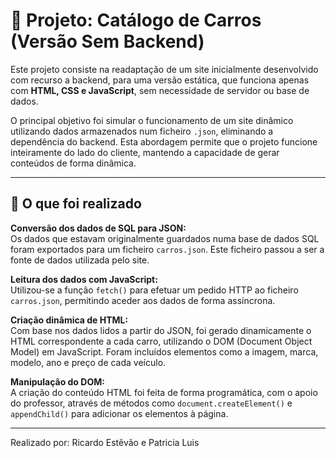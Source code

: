 # 🚗 Projeto: Catálogo de Carros (Versão Sem Backend)

Este projeto consiste na readaptação de um site inicialmente desenvolvido com recurso a backend, para uma versão estática, que funciona apenas com **HTML, CSS e JavaScript**, sem necessidade de servidor ou base de dados.

O principal objetivo foi simular o funcionamento de um site dinâmico utilizando dados armazenados num ficheiro `.json`, eliminando a dependência do backend. Esta abordagem permite que o projeto funcione inteiramente do lado do cliente, mantendo a capacidade de gerar conteúdos de forma dinâmica.

---

## 📝 O que foi realizado

**Conversão dos dados de SQL para JSON:**  
Os dados que estavam originalmente guardados numa base de dados SQL foram exportados para um ficheiro `carros.json`. Este ficheiro passou a ser a fonte de dados utilizada pelo site.

**Leitura dos dados com JavaScript:**  
Utilizou-se a função `fetch()` para efetuar um pedido HTTP ao ficheiro `carros.json`, permitindo aceder aos dados de forma assíncrona.

**Criação dinâmica de HTML:**  
Com base nos dados lidos a partir do JSON, foi gerado dinamicamente o HTML correspondente a cada carro, utilizando o DOM (Document Object Model) em JavaScript. Foram incluídos elementos como a imagem, marca, modelo, ano e preço de cada veículo.

**Manipulação do DOM:**  
A criação do conteúdo HTML foi feita de forma programática, com o apoio do professor, através de métodos como `document.createElement()` e `appendChild()` para adicionar os elementos à página.

---
Realizado por: Ricardo Estêvão e Patricia Luis

